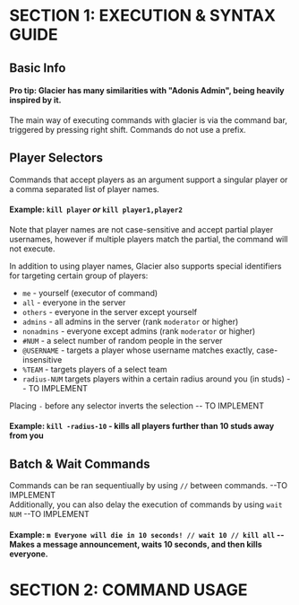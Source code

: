 # SECTION 1: EXECUTION & SYNTAX GUIDE
## Basic Info
#### Pro tip: Glacier has many similarities with "Adonis Admin", being heavily inspired by it.
The main way of executing commands with glacier is via the command bar, triggered by pressing right shift. Commands do not use a prefix.
## Player Selectors
Commands that accept players as an argument support a singular player or a comma separated list of player names.
#### Example: `kill player` *or* `kill player1,player2`
Note that player names are not case-sensitive and accept partial player usernames, however if multiple players match the partial, the command will not execute.  
  
In addition to using player names, Glacier also supports special identifiers for targeting certain group of players:

* `me` - yourself (executor of command)
* `all` - everyone in the server
* `others` - everyone in the server except yourself
* `admins` - all admins in the server (rank `moderator` or higher)
* `nonadmins` - everyone except admins (rank `moderator` or higher)
* `#NUM` - a select number of random people in the server
* `@USERNAME` - targets a player whose username matches exactly, case-insensitive
* `%TEAM` - targets players of a select team
* `radius-NUM` targets players within a certain radius around you (in studs) -- TO IMPLEMENT  
  
Placing `-` before any selector inverts the selection -- TO IMPLEMENT  
#### Example: `kill -radius-10` - kills all players further than 10 studs away from you
## Batch & Wait Commands
Commands can be ran sequentiually by using `//` between commands. --TO IMPLEMENT  
Additionally, you can also delay the execution of commands by using `wait NUM` --TO IMPLEMENT  
#### Example: `m Everyone will die in 10 seconds! // wait 10 // kill all` --Makes a message announcement, waits 10 seconds, and then kills everyone.
# SECTION 2: COMMAND USAGE
